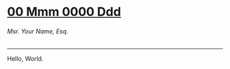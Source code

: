 # [00 Mmm 0000 Ddd](http://localhost/journal/2017/00/00/)
###### Msr. Your Name, Esq.

---

Hello, World.
